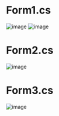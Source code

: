 # Form1.cs
![image](https://user-images.githubusercontent.com/111922323/190875283-da00870f-02b3-400b-9a9c-6b6f5213629f.png) ![image](https://user-images.githubusercontent.com/111922323/190875321-d6eb3867-68a9-42f4-84fa-eafc83546429.png)

# Form2.cs
![image](https://user-images.githubusercontent.com/111922323/190875367-71833ceb-400f-4dca-b406-49aaa36c9b49.png)


# Form3.cs
![image](https://user-images.githubusercontent.com/111922323/190875378-49996c29-16f4-4dee-a069-83dc4bda8cb7.png)
